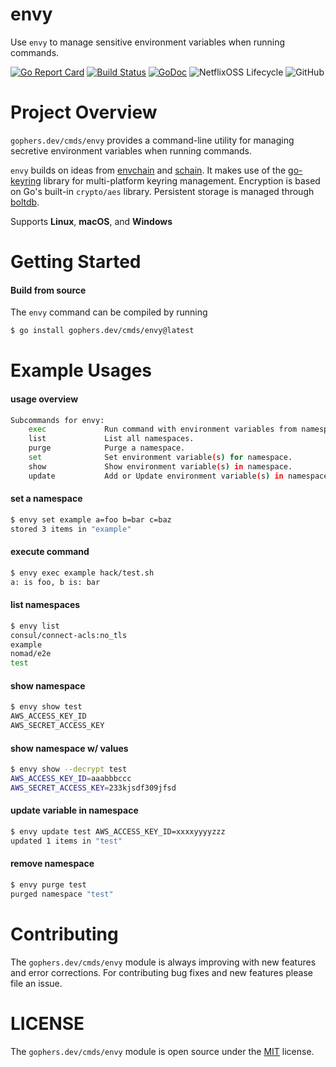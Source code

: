 envy
====

Use `envy` to manage sensitive environment variables when running commands.

[![Go Report Card](https://goreportcard.com/badge/gophers.dev/cmds/envy)](https://goreportcard.com/report/gophers.dev/cmds/envy)
[![Build Status](https://travis-ci.org/shoenig/envy.svg?branch=master)](https://travis-ci.org/shoenig/envy)
[![GoDoc](https://godoc.org/gophers.dev/cmds/envy?status.svg)](https://godoc.org/gophers.dev/cmds/envy)
![NetflixOSS Lifecycle](https://img.shields.io/osslifecycle/shoenig/envy.svg)
![GitHub](https://img.shields.io/github/license/shoenig/envy.svg)

# Project Overview

`gophers.dev/cmds/envy` provides a command-line utility for managing
secretive environment variables when running commands.

`envy` builds on ideas from [envchain](https://github.com/sorah/envchain) and [schain](https://github.com/evanphx/schain). It makes use of the [go-keyring](https://github.com/zalando/go-keyring) library for multi-platform keyring management. Encryption is based on Go's built-in `crypto/aes` library. Persistent storage is managed through [boltdb](https://github.com/etcd-io/bbolt).

Supports **Linux**, **macOS**, and **Windows**

# Getting Started

#### Build from source

The `envy` command can be compiled by running
```bash
$ go install gophers.dev/cmds/envy@latest
```

# Example Usages

#### usage overview
```bash
Subcommands for envy:
	exec             Run command with environment variables from namespace.
	list             List all namespaces.
	purge            Purge a namespace.
	set              Set environment variable(s) for namespace.
	show             Show environment variable(s) in namespace.
	update           Add or Update environment variable(s) in namespace.
```

#### set a namespace
```bash
$ envy set example a=foo b=bar c=baz
stored 3 items in "example"
```

#### execute command
```bash
$ envy exec example hack/test.sh
a: is foo, b is: bar
```

#### list namespaces
```bash
$ envy list
consul/connect-acls:no_tls
example
nomad/e2e
test
```

#### show namespace
```bash
$ envy show test
AWS_ACCESS_KEY_ID
AWS_SECRET_ACCESS_KEY
```

#### show namespace w/ values
```bash
$ envy show --decrypt test
AWS_ACCESS_KEY_ID=aaabbbccc
AWS_SECRET_ACCESS_KEY=233kjsdf309jfsd
```

#### update variable in namespace
```bash
$ envy update test AWS_ACCESS_KEY_ID=xxxxyyyyzzz
updated 1 items in "test"
```

#### remove namespace
```bash
$ envy purge test
purged namespace "test"
```

# Contributing

The `gophers.dev/cmds/envy` module is always improving with new features
and error corrections. For contributing bug fixes and new features please file
an issue.

# LICENSE

The `gophers.dev/cmds/envy` module is open source under the [MIT](LICENSE) license.
